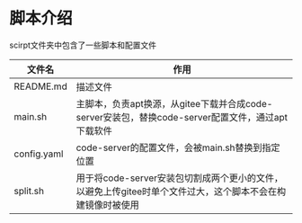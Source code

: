 
# 脚本介绍

scirpt文件夹中包含了一些脚本和配置文件

文件名|作用
--|--
README.md|描述文件
main.sh|主脚本，负责apt换源，从gitee下载并合成code-server安装包，替换code-server配置文件，通过apt下载软件
config.yaml|code-server的配置文件，会被main.sh替换到指定位置
split.sh|用于将code-server安装包切割成两个更小的文件，以避免上传gitee时单个文件过大，这个脚本不会在构建镜像时被使用
